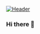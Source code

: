 [![Header](https://fertorresmx.dev/images/logoFerTorres_web.png "Header")](https://fertorresmx.dev)

### Hi there 👋

<!--
**FernandoTorresL/FernandoTorresL** is a ✨ _special_ ✨ repository because its `README.md` (this file) appears on your GitHub profile.

Here are some ideas to get you started:

- 🔭 I’m currently working on ...
- 🌱 I’m currently learning ...
- 👯 I’m looking to collaborate on ...
- 🤔 I’m looking for help with ...
- 💬 Ask me about ...
- 📫 How to reach me: ...
- 😄 Pronouns: ...
- ⚡ Fun fact: ...
-->
